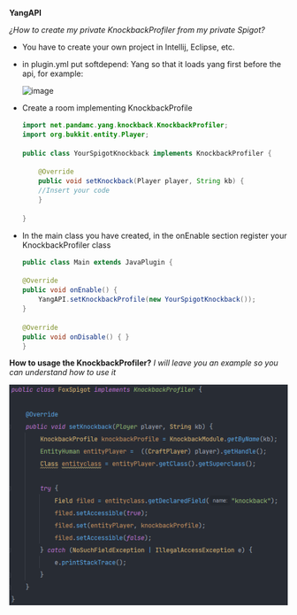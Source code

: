 **YangAPI**

_¿How to create my private KnockbackProfiler from my private Spigot?_

- You have to create your own project in Intellij, Eclipse, etc.


- in plugin.yml put softdepend: Yang so that it loads yang first before the api, for example: 

    ![image](https://user-images.githubusercontent.com/33809410/118216061-c9b63400-b440-11eb-82dc-63658caef2df.png)
  

- Create a room implementing KnockbackProfile
  ```Java
  import net.pandamc.yang.knockback.KnockbackProfiler;
  import org.bukkit.entity.Player;
  
  public class YourSpigotKnockback implements KnockbackProfiler {
  
      @Override
      public void setKnockback(Player player, String kb) {
      //Insert your code
      }
  
  }
  ```
  

- In the main class you have created, in the onEnable section register your KnockbackProfiler class 
    ```Java
    public class Main extends JavaPlugin {

    @Override
    public void onEnable() {
        YangAPI.setKnockbackProfile(new YourSpigotKnockback());
    }

    @Override
    public void onDisable() { }
  }


**How to usage the KnockbackProfiler?** 
_I will leave you an example so you can understand how to use it_

![img_2.png](img_2.png)